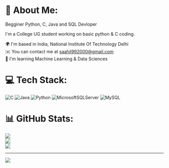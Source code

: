 # 💫 About Me:
Begginer Python, C, Java and SQL Devloper<br>

I'm a College UG student working on basic python & C coding.<br>

🌍  I'm based in India, National Institute Of Technology Delhi<br>
✉️  You can contact me at saahil992000@gmail.com<br>
🧠  I'm learning Machine Learning & Data Sciences


# 💻 Tech Stack:
![C](https://img.shields.io/badge/c-%2300599C.svg?style=for-the-badge&logo=c&logoColor=white) ![Java](https://img.shields.io/badge/java-%23ED8B00.svg?style=for-the-badge&logo=openjdk&logoColor=white) ![Python](https://img.shields.io/badge/python-3670A0?style=for-the-badge&logo=python&logoColor=ffdd54) ![MicrosoftSQLServer](https://img.shields.io/badge/Microsoft%20SQL%20Server-CC2927?style=for-the-badge&logo=microsoft%20sql%20server&logoColor=white) ![MySQL](https://img.shields.io/badge/mysql-%2300000f.svg?style=for-the-badge&logo=mysql&logoColor=white)
# 📊 GitHub Stats:
![](https://github-readme-stats.vercel.app/api?username=Saahil-Kapoor&theme=dark&hide_border=false&include_all_commits=false&count_private=false)<br/>
![](https://github-readme-streak-stats.herokuapp.com/?user=Saahil-Kapoor&theme=dark&hide_border=false)<br/>
![](https://github-readme-stats.vercel.app/api/top-langs/?username=Saahil-Kapoor&theme=dark&hide_border=false&include_all_commits=false&count_private=false&layout=compact)

---
[![](https://visitcount.itsvg.in/api?id=Saahil-Kapoor&icon=0&color=0)](https://visitcount.itsvg.in)

<!-- Proudly created with GPRM ( https://gprm.itsvg.in ) -->
